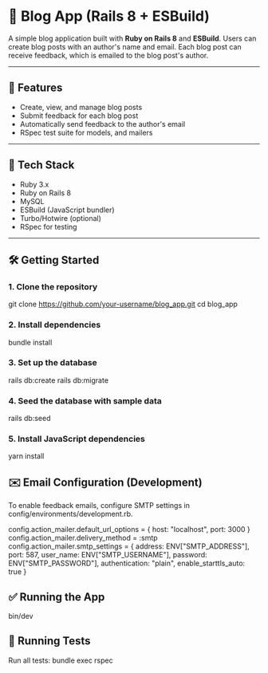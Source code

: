 # 📘 Blog App (Rails 8 + ESBuild)

A simple blog application built with **Ruby on Rails 8** and **ESBuild**. Users can create blog posts with an author's name and email. Each blog post can receive feedback, which is emailed to the blog post's author.

---

## 🚀 Features

- Create, view, and manage blog posts
- Submit feedback for each blog post
- Automatically send feedback to the author's email
- RSpec test suite for models, and mailers

---

## 🧰 Tech Stack

- Ruby 3.x
- Ruby on Rails 8
- MySQL
- ESBuild (JavaScript bundler)
- Turbo/Hotwire (optional)
- RSpec for testing

---

## 🛠️ Getting Started

### 1. Clone the repository

git clone https://github.com/your-username/blog_app.git
cd blog_app

### 2. Install dependencies
bundle install

### 3. Set up the database
rails db:create
rails db:migrate

### 4. Seed the database with sample data
rails db:seed

### 5. Install JavaScript dependencies
yarn install


## ✉️ Email Configuration (Development)
To enable feedback emails, configure SMTP settings in config/environments/development.rb.

  config.action_mailer.default_url_options = { host: "localhost", port: 3000 }
  config.action_mailer.delivery_method = :smtp
  config.action_mailer.smtp_settings = {
    address:              ENV["SMTP_ADDRESS"],
    port:                 587,
    user_name:            ENV["SMTP_USERNAME"],
    password:             ENV["SMTP_PASSWORD"],
    authentication:       "plain",
    enable_starttls_auto: true
  }


## ✅ Running the App

bin/dev

## 🧪 Running Tests

Run all tests:
bundle exec rspec
